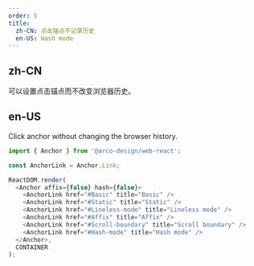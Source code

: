 ```yaml
---
order: 5
title:
  zh-CN: 点击锚点不记录历史
  en-US: Hash mode
---
```


## zh-CN

可以设置点击锚点而不改变浏览器历史。

## en-US

Click anchor without changing the browser history.

```js
import { Anchor } from '@arco-design/web-react';

const AnchorLink = Anchor.Link;

ReactDOM.render(
  <Anchor affix={false} hash={false}>
    <AnchorLink href="#Basic" title="Basic" />
    <AnchorLink href="#Static" title="Static" />
    <AnchorLink href="#Lineless-mode" title="Lineless mode" />
    <AnchorLink href="#Affix" title="Affix" />
    <AnchorLink href="#Scroll-boundary" title="Scroll boundary" />
    <AnchorLink href="#Hash-mode" title="Hash mode" />
  </Anchor>,
  CONTAINER
);
```
